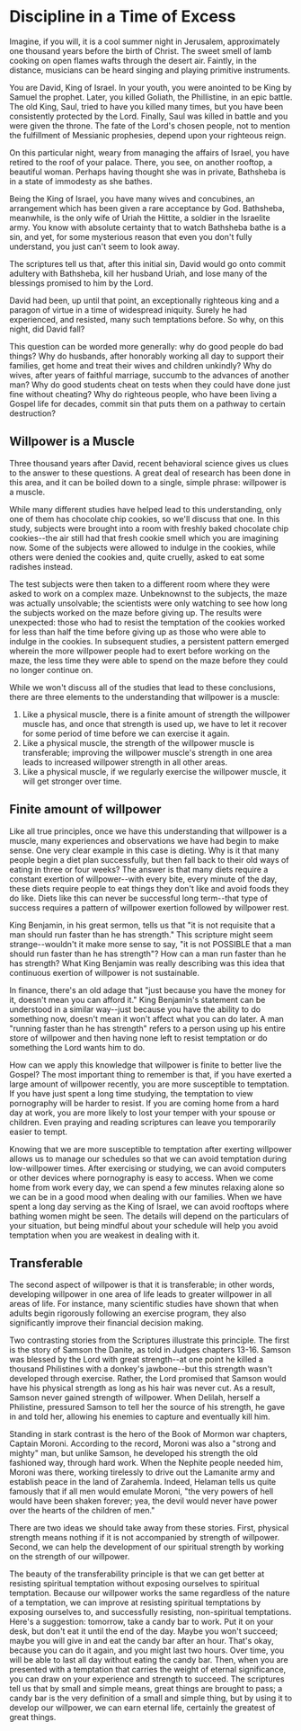 # Discipline in a Time of Excess

Imagine, if you will, it is a cool summer night in Jerusalem, approximately one thousand years before the birth of Christ. The sweet smell of lamb cooking on open flames wafts through the desert air. Faintly, in the distance, musicians can be heard singing and playing primitive instruments.

You are David, King of Israel. In your youth, you were anointed to be King by Samuel the prophet. Later, you killed Goliath, the Phillistine, in an epic battle. The old King, Saul, tried to have you killed many times, but you have been consistently protected by the Lord. Finally, Saul was killed in battle and you were given the throne. The fate of the Lord's chosen people, not to mention the fulfillment of Messianic prophesies, depend upon your righteous reign.

On this particular night, weary from managing the affairs of Israel, you have retired to the roof of your palace. There, you see, on another rooftop, a beautiful woman. Perhaps having thought she was in private, Bathsheba is in a state of immodesty as she bathes.

Being the King of Israel, you have many wives and concubines, an arrangement which has been given a rare acceptance by God. Bathsheba, meanwhile, is the only wife of Uriah the Hittite, a soldier in the Israelite army. You know with absolute certainty that to watch Bathsheba bathe is a sin, and yet, for some mysterious reason that even you don't fully understand, you just can't seem to look away.

The scriptures tell us that, after this initial sin, David would go onto commit adultery with Bathsheba, kill her husband Uriah, and lose many of the blessings promised to him by the Lord.

David had been, up until that point, an exceptionally righteous king and a paragon of virtue in a time of widespread iniquity. Surely he had experienced, and resisted, many such temptations before. So why, on this night, did David fall?

This question can be worded more generally: why do good people do bad things? Why do husbands, after honorably working all day to support their families, get home and treat their wives and children unkindly? Why do wives, after years of faithful marriage, succumb to the advances of another man? Why do good students cheat on tests when they could have done just fine without cheating? Why do righteous people, who have been living a Gospel life for decades, commit sin that puts them on a pathway to certain destruction?

## Willpower is a Muscle

Three thousand years after David, recent behavioral science gives us clues to the answer to these questions. A great deal of research has been done in this area, and it can be boiled down to a single, simple phrase: willpower is a muscle.

While many different studies have helped lead to this understanding, only one of them has chocolate chip cookies, so we'll discuss that one. In this study, subjects were brought into a room with freshly baked chocolate chip cookies--the air still had that fresh cookie smell which you are imagining now. Some of the subjects were allowed to indulge in the cookies, while others were denied the cookies and, quite cruelly, asked to eat some radishes instead.

The test subjects were then taken to a different room where they were asked to work on a complex maze. Unbeknownst to the subjects, the maze was actually unsolvable; the scientists were only watching to see how long the subjects worked on the maze before giving up. The results were unexpected: those who had to resist the temptation of the cookies worked for less than half the time before giving up as those who were able to indulge in the cookies. In subsequent studies, a persistent pattern emerged wherein the more willpower people had to exert before working on the maze, the less time they were able to spend on the maze before they could no longer continue on.

While we won't discuss all of the studies that lead to these conclusions, there are three elements to the understanding that willpower is a muscle:

1. Like a physical muscle, there is a finite amount of strength the willpower muscle has, and once that strength is used up, we have to let it recover for some period of time before we can exercise it again.
2. Like a physical muscle, the strength of the willpower muscle is transferable; improving the willpower muscle's strength in one area leads to increased willpower strength in all other areas.
3. Like a physical muscle, if we regularly exercise the willpower muscle, it will get stronger over time.
 
## Finite amount of willpower

Like all true principles, once we have this understanding that willpower is a muscle, many experiences and observations we have had begin to make sense. One very clear example in this case is dieting. Why is it that many people begin a diet plan successfully, but then fall back to their old ways of eating in three or four weeks? The answer is that many diets require a constant exertion of willpower--with every bite, every minute of the day, these diets require people to eat things they don't like and avoid foods they do like. Diets like this can never be successful long term--that type of success requires a pattern of willpower exertion followed by willpower rest.

King Benjamin, in his great sermon, tells us that "it is not requisite that a man should run faster than he has strength." This scripture might seem strange--wouldn't it make more sense to say, "it is not POSSIBLE that a man should run faster than he has strength"? How can a man run faster than he has strength? What King Benjamin was really describing was this idea that continuous exertion of willpower is not sustainable.

In finance, there's an old adage that "just because you have the money for it, doesn't mean you can afford it." King Benjamin's statement can be understood in a similar way--just because you have the ability to do something now, doesn't mean it won't affect what you can do later. A man "running faster than he has strength" refers to a person using up his entire store of willpower and then having none left to resist temptation or do something the Lord wants him to do.

How can we apply this knowledge that willpower is finite to better live the Gospel? The most important thing to remember is that, if you have exerted a large amount of willpower recently, you are more susceptible to temptation. If you have just spent a long time studying, the temptation to view pornography will be harder to resist. If you are coming home from a hard day at work, you are more likely to lost your temper with your spouse or children. Even praying and reading scriptures can leave you temporarily easier to tempt.

Knowing that we are more susceptible to temptation after exerting willpower allows us to manage our schedules so that we can avoid temptation during low-willpower times. After exercising or studying, we can avoid computers or other devices where pornography is easy to access. When we come home from work every day, we can spend a few minutes relaxing alone so we can be in a good mood when dealing with our families. When we have spent a long day serving as the King of Israel, we can avoid rooftops where bathing women might be seen. The details will depend on the particulars of your situation, but being mindful about your schedule will help you avoid temptation when you are weakest in dealing with it.

## Transferable

The second aspect of willpower is that it is transferable; in other words, developing willpower in one area of life leads to greater willpower in all areas of life. For instance, many scientific studies have shown that when adults begin rigorously following an exercise program, they also significantly improve their financial decision making.

Two contrasting stories from the Scriptures illustrate this principle. The first is the story of Samson the Danite, as told in Judges chapters 13-16. Samson was blessed by the Lord with great strength--at one point he killed a thousand Philistines with a donkey's jawbone--but this strength wasn't developed through exercise. Rather, the Lord promised that Samson would have his physical strength as long as his hair was never cut. As a result, Samson never gained strength of willpower. When Delilah, herself a Philistine, pressured Samson to tell her the source of his strength, he gave in and told her, allowing his enemies to capture and eventually kill him.

Standing in stark contrast is the hero of the Book of Mormon war chapters, Captain Moroni. According to the record, Moroni was also a "strong and mighty" man, but unlike Samson, he developed his strength the old fashioned way, through hard work. When the Nephite people needed him, Moroni was there, working tirelessly to drive out the Lamanite army and establish peace in the land of Zarahemla. Indeed, Helaman tells us quite famously that if all men would emulate Moroni, "the very powers of hell would have been shaken forever; yea, the devil would never have power over the hearts of the children of men."

There are two ideas we should take away from these stories. First, physical strength means nothing if it is not accompanied by strength of willpower. Second, we can help the development of our spiritual strength by working on the strength of our willpower.

The beauty of the transferability principle is that we can get better at resisting spiritual temptation without exposing ourselves to spiritual temptation. Because our willpower works the same regardless of the nature of a temptation, we can improve at resisting spiritual temptations by exposing ourselves to, and successfully resisting, non-spiritual temptations. Here's a suggestion: tomorrow, take a candy bar to work. Put it on your desk, but don't eat it until the end of the day. Maybe you won't succeed; maybe you will give in and eat the candy bar after an hour. That's okay, because you can do it again, and you might last two hours. Over time, you will be able to last all day without eating the candy bar. Then, when you are presented with a temptation that carries the weight of eternal significance, you can draw on your experience and strength to succeed. The scriptures tell us that by small and simple means, great things are brought to pass; a candy bar is the very definition of a small and simple thing, but by using it to develop our willpower, we can earn eternal life, certainly the greatest of great things.
